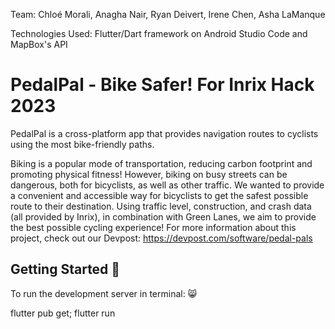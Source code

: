 Team: Chloé Morali, Anagha Nair, Ryan Deivert, Irene Chen, Asha LaManque

Technologies Used: Flutter/Dart framework on Android Studio Code and MapBox's API

# PedalPal - Bike Safer! For Inrix Hack 2023

PedalPal is a cross-platform app that provides navigation routes to cyclists using the most bike-friendly paths.

Biking is a popular mode of transportation, reducing carbon footprint and promoting physical fitness! However, biking on busy streets can be dangerous, both for bicyclists, as well as other traffic. We wanted to provide a convenient and accessible way for bicyclists to get the safest possible route to their destination. Using traffic level, construction, and crash data (all provided by Inrix), in combination with Green Lanes, we aim to provide the best possible cycling experience!
For more information about this project, check out our Devpost: https://devpost.com/software/pedal-pals

## Getting Started 🎊

To run the development server in terminal: 😸

flutter pub get;
flutter run
